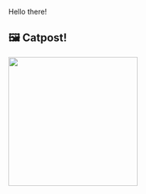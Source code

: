 Hello there!



## 🖼️ Catpost!

<sub>
    <img src="https://cdn2.thecatapi.com/images/MTk4Njg2MA.jpg" height="256">
</sub>

